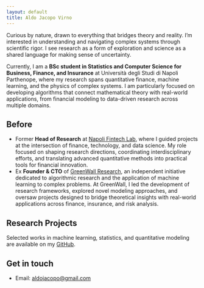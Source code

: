 ```yaml
---
layout: default
title: Aldo Jacopo Virno
---
```


Curious by nature, drawn to everything that bridges theory and reality. I’m interested in understanding and navigating complex systems through scientific rigor. I see research as a form of exploration and science as a shared language for making sense of uncertainty.

Currently, I am a **BSc student in Statistics and Computer Science for Business, Finance, and Insurance** at Università degli Studi di Napoli Parthenope, where my research spans quantitative finance, machine learning, and the physics of complex systems. I am particularly focused on developing algorithms that connect mathematical theory with real-world applications, from financial modeling to data-driven research across multiple domains.

## Before

- Former **Head of Research** at [Napoli Fintech Lab](https://disaq.uniparthenope.it/fintechlab/), where I guided projects at the intersection of finance, technology, and data science. My role focused on shaping research directions, coordinating interdisciplinary efforts, and translating advanced quantitative methods into practical tools for financial innovation.
- Ex **Founder & CTO** of [GreenWall Research](https://www.linkedin.com/company/greenwall-research), an independent initiative dedicated to algorithmic research and the application of machine learning to complex problems. At GreenWall, I led the development of research frameworks, explored novel modeling approaches, and oversaw projects designed to bridge theoretical insights with real-world applications across finance, insurance, and risk analysis.

## Research Projects

Selected works in machine learning, statistics, and quantitative modeling are available on my [GitHub](https://github.com/aldojacopovirno).

## Get in touch

- Email: [aldojacopo@gmail.com](mailto:aldojacopo@gmail.com)

